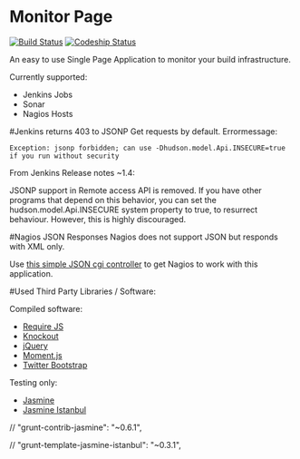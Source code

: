 Monitor Page
============

[![Build Status](https://travis-ci.org/afranken/monitoring.png?branch=master)](https://travis-ci.org/afranken/monitoring)
[ ![Codeship Status](https://www.codeship.io/projects/64c9cad0-8936-0131-4e0b-4a78b72f738d/status)](https://www.codeship.io/projects/15549)

An easy to use Single Page Application to monitor your build infrastructure.

Currently supported:

* Jenkins Jobs
* Sonar
* Nagios Hosts


#Jenkins returns 403 to JSONP Get requests by default.
Errormessage:

`Exception: jsonp forbidden; can use -Dhudson.model.Api.INSECURE=true if you run without security`

From Jenkins Release notes ~1.4:

JSONP support in Remote access API is removed. If you have other programs that depend on this behavior,
you can set the hudson.model.Api.INSECURE system property to true, to resurrect behaviour.
However, this is highly discouraged.

#Nagios JSON Responses
Nagios does not support JSON but responds with XML only.

Use [this simple JSON cgi controller](https://github.com/afranken/status-json) to get Nagios to work with this application.

#Used Third Party Libraries / Software:

Compiled software:

* [Require JS](http://requirejs.org/)
* [Knockout](http://knockoutjs.com/)
* [jQuery](http://jquery.com/)
* [Moment.js](http://momentjs.com/)
* [Twitter Bootstrap](http://getbootstrap.com/)

Testing only:

* [Jasmine](http://jasmine.github.io/)
* [Jasmine Istanbul](https://github.com/gotwarlost/istanbul)


//    "grunt-contrib-jasmine": "~0.6.1",

//    "grunt-template-jasmine-istanbul": "~0.3.1",
